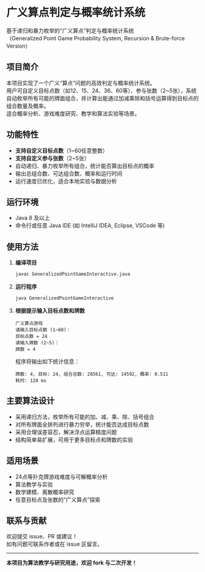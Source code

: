 # 广义算点判定与概率统计系统

基于递归和暴力枚举的“广义算点”判定与概率统计系统  
（Generalized Point Game Probability System, Recursion & Brute-force Version）

## 项目简介

本项目实现了一个广义“算点”问题的高效判定与概率统计系统。  
用户可自定义目标点数（如12、15、24、36、60等）、参与张数（2~5张），系统自动枚举所有可能的牌面组合，并计算出能通过加减乘除和括号运算得到目标点的组合数量及概率。  
适合概率分析、游戏难度研究、教学和算法实验等场景。

## 功能特性

- **支持自定义目标点数**（1~60任意整数）
- **支持自定义参与张数**（2~5张）
- 自动递归、暴力枚举所有组合，统计能否算出目标点的概率
- 输出总组合数、可达组合数、概率和运行时间
- 运行速度已优化，适合本地实验与数据分析

## 运行环境

- Java 8 及以上
- 命令行或任意 Java IDE (如 IntelliJ IDEA, Eclipse, VSCode 等)

## 使用方法

1. **编译项目**

    ```sh
    javac GeneralizedPointGameInteractive.java
    ```

2. **运行程序**

    ```sh
    java GeneralizedPointGameInteractive
    ```

3. **根据提示输入目标点数和牌数**

    ```
    广义算点游戏
    请输入目标点数 (1~60)：
    目标点数 = 24
    请输入牌数 (2~5)：
    牌数 = 4
    ```

    程序将输出如下统计信息：

    ```
    牌数: 4, 目标: 24, 组合总数: 28561, 可达: 14592, 概率: 0.511
    耗时: 120 ms
    ```

## 主要算法设计

- 采用递归方法，枚举所有可能的加、减、乘、除、括号组合
- 对所有牌面全排列进行暴力穷举，统计能否达成目标点数
- 采用合理误差容忍，解决浮点运算精度问题
- 结构简单易扩展，可用于更多目标点和牌数的实验

## 适用场景

- 24点等扑克牌游戏难度与可解概率分析
- 算法教学与实验
- 数学建模、离散概率研究
- 任意目标点及张数的“广义算点”探索

## 联系与贡献

欢迎提交 issue、PR 或建议！  
如有问题可联系作者或在 issue 区留言。

---

**本项目为算法教学与研究用途，欢迎 fork 与二次开发！**
